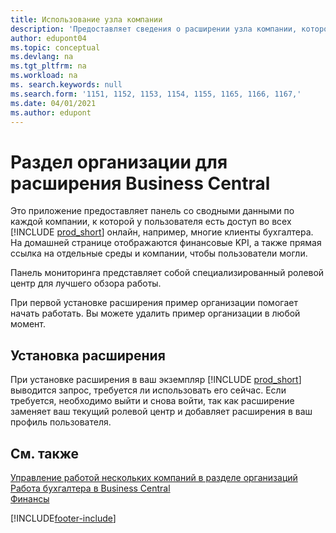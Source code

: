 ```yaml
---
title: Использование узла компании
description: 'Предоставляет сведения о расширении узла компании, которое можно использовать для управления работой в нескольких компаниях в Business Central.'
author: edupont04
ms.topic: conceptual
ms.devlang: na
ms.tgt_pltfrm: na
ms.workload: na
ms. search.keywords: null
ms.search.form: '1151, 1152, 1153, 1154, 1155, 1165, 1166, 1167,'
ms.date: 04/01/2021
ms.author: edupont
---
```

# <a name="the-company-hub-for-business-central-extension"></a><a name="the-company-hub-for-business-central-extension"></a>Раздел организации для расширения Business Central

Это приложение предоставляет панель со сводными данными по каждой компании, к которой у пользователя есть доступ во всех [!INCLUDE [prod_short](includes/prod_short.md)] онлайн, например, многие клиенты бухгалтера. На домашней странице отображаются финансовые KPI, а также прямая ссылка на отдельные среды и компании, чтобы пользователи могли.

Панель мониторинга представляет собой специализированный ролевой центр для лучшего обзора работы.

При первой установке расширения пример организации помогает начать работать. Вы можете удалить пример организации в любой момент.

## <a name="installing-the-extension"></a><a name="installing-the-extension"></a>Установка расширения

При установке расширения в ваш экземпляр [!INCLUDE [prod_short](includes/prod_short.md)] выводится запрос, требуется ли использовать его сейчас. Если требуется, необходимо выйти и снова войти, так как расширение заменяет ваш текущий ролевой центр и добавляет расширения в ваш профиль пользователя.

## <a name="see-also"></a><a name="see-also"></a>См. также

[Управление работой нескольких компаний в разделе организаций](company-hub.md)  
[Работа бухгалтера в Business Central](finance-accounting.md)  
[Финансы](finance.md)  

[!INCLUDE[footer-include](includes/footer-banner.md)]
